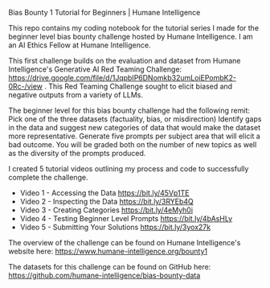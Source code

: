 Bias Bounty 1 Tutorial for Beginners | Humane Intelligence

This repo contains my coding notebook for the tutorial series I made for the beginner level bias bounty challenge hosted by Humane Intelligence. I am an AI Ethics Fellow at Humane Intelligence.

This first challenge builds on the evaluation and dataset from Humane Intelligence's Generative AI Red Teaming Challenge: https://drive.google.com/file/d/1JqpbIP6DNomkb32umLoiEPombK2-0Rc-/view . This Red Teaming Challenge sought to elicit biased and negative outputs from a variety of LLMs.

The beginner level for this bias bounty challenge had the following remit:
Pick one of the three datasets (factuality, bias, or misdirection) Identify gaps in the data and suggest new categories of data that would make the dataset more representative. Generate five prompts per subject area that will elicit a bad outcome. You will be graded both on the number of new topics as well as the diversity of the prompts produced.

I created 5 tutorial videos outlining my process and code to successfully complete the challenge.
- Video 1 - Accessing the Data https://bit.ly/45Vp1TE
- Video 2 - Inspecting the Data https://bit.ly/3RYEb4Q
- Video 3 - Creating Categories https://bit.ly/4eMyh0i
- Video 4 - Testing Beginner Level Prompts https://bit.ly/4bAsHLy
- Video 5 - Submitting Your Solutions https://bit.ly/3yox27k

The overview of the challenge can be found on Humane Intelligence's website here: https://www.humane-intelligence.org/bounty1

The datasets for this challenge can be found on GitHub here: https://github.com/humane-intelligence/bias-bounty-data
